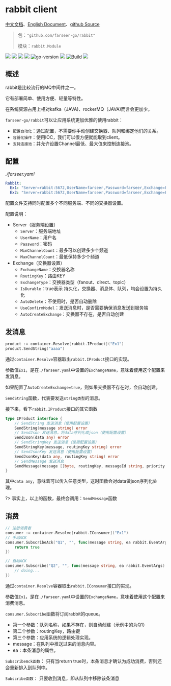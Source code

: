 # rabbit client
[中文文档](https://farseer-go.github.io/doc/)、[English Document](https://farseer-go.github.io/doc/#/en-us/)、[github Source](https://github.com/farseer-go/rabbit)
> 包：`"github.com/farseer-go/rabbit"`
>
> 模块：`rabbit.Module`

![](https://img.shields.io/github/stars/farseer-go?style=social)
![](https://img.shields.io/github/license/farseer-go/rabbit)
![](https://img.shields.io/github/go-mod/go-version/farseer-go/rabbit)
![](https://img.shields.io/github/v/release/farseer-go/rabbit)
![go-version](https://img.shields.io/github/go-mod/go-version/farseer-go/rabbit)
![](https://img.shields.io/github/languages/code-size/farseer-go/rabbit)
[![Build](https://github.com/farseer-go/rabbit/actions/workflows/build.yml/badge.svg)](https://github.com/farseer-go/rabbit/actions/workflows/build.yml)
![](https://goreportcard.com/badge/github.com/farseer-go/rabbit)

## 概述
rabbit是比较流行的MQ中间件之一。

它有部署简单、使用方便、轻量等特性。

在系统资源占用上相对kafka（JAVA)、rockerMQ（JAVA)而言会更加少。

`farseer-go/rabbit`可以让应用系统更加优雅的使用rabbit：

- `配置自动化`：通过配置，不需要你手动创建交换器、队列和绑定他们的关系。
- `容器化操作`：使用IOC，我们可以很方便就能取到client。
- `支持连接池`：并允许设置Channel最低、最大值来控制连接池。

## 配置
_./farseer.yaml_
```yaml
Rabbit:
  Ex1: "Server=rabbit:5672,UserName=farseer,Password=farseer,Exchange=Ex1,RoutingKey=,Type=fanout,UseConfirm=false,AutoCreate=true"
  Ex2: "Server=rabbit:5672,UserName=farseer,Password=farseer,Exchange=Ex2,RoutingKey=,Type=fanout,UseConfirm=false,AutoCreate=true"
```
配置文件支持同时配置多个不同服务端、不同的交换器设置。

配置说明：
- Server（服务端设置）
  - `Server`：服务端地址
  - `UserName`：用户名
  - `Password`：密码
  - `MinChannelCount`：最多可以创建多少个频道
  - `MaxChannelCount`：最低保持多少个频道
- Exchange（交换器设置）
  - `ExchangeName`：交换器名称
  - `RoutingKey`：路由KEY
  - `ExchangeType`：交换器类型（fanout、direct、topic）
  - `IsDurable`：true表示 持久化，交换器、消息体、队列，均会设置为持久化
  - `AutoDelete`：不使用时，是否自动删除
  - `UseConfirmModel`：发送消息时，是否需要确保消息发送到服务端
  - `AutoCreateExchange`：交换器不存在，是否自动创建

## 发消息
```go
product := container.Resolve[rabbit.IProduct]("Ex1")
product.SendString("aaaa")
```
通过`container.Resolve`容器取出`rabbit.IProduct`接口的实现。

参数值`Ex1`，是在`./farseer.yaml`中设置的`ExchangeName`，意味着使用这个配置来发消息。

如果配置了`AutoCreateExchange=true`，则如果交换器不存在时，会自动创建。

`SendString`函数，代表要发送`string类型`的消息。

接下来，看下`rabbit.IProduct`接口的其它函数
```go
type IProduct interface {
	// SendString 发送消息（使用配置设置）
	SendString(message string) error
	// SendJson 发送消息，将data序列化成json（使用配置设置）
	SendJson(data any) error
	// SendStringKey 发送消息（使用配置设置）
	SendStringKey(message, routingKey string) error
	// SendJsonKey 发送消息（使用配置设置）
	SendJsonKey(data any, routingKey string) error
	// SendMessage 发送消息
	SendMessage(message []byte, routingKey, messageId string, priority uint8) error
}
```
其中`data any`，意味着可以传入任意类型，这时函数会对data做json序列化处理。

?> 事实上，以上的函数，最终会调用：`SendMessage`函数

## 消费
```go
// 注册消费者
consumer := container.Resolve[rabbit.IConsumer]("Ex1")
// 手动ACK
consumer.SubscribeAck("Q1", "", func(message string, ea rabbit.EventArgs) bool {
    return true
})

// 自动ACK
consumer.Subscribe("Q2", "", func(message string, ea rabbit.EventArgs) {
	// doing...
})
```
通过`container.Resolve`容器取出`rabbit.IConsumer`接口的实现。

参数值`Ex1`，是在`./farseer.yaml`中设置的`ExchangeName`，意味着使用这个配置来消费消息。

`consumer.Subscribe`函数将订阅rabbit的queue。

- 第一个参数：队列名称，如果不存在，则自动创建（示例中的为Q1）
- 第二个参数：routingKey，路由键
- 第三个参数：应用系统的逻辑处理实现。
- message：在队列中推送过来的消息内容。
- ea：本条消息的属性。

`SubscribeAck函数`：
只有当return true时，本条消息才确认为成功消费，否则还会重新排入到队列中。

`Subscribe函数`：
只要收到消息，即从队列中移除该条消息